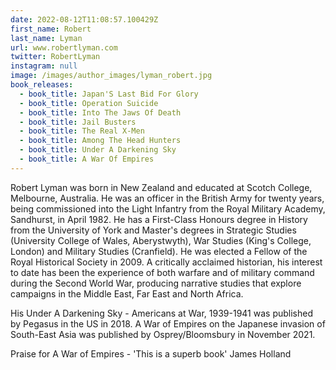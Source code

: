 ```yaml
---
date: 2022-08-12T11:08:57.100429Z
first_name: Robert
last_name: Lyman
url: www.robertlyman.com
twitter: RobertLyman
instagram: null
image: /images/author_images/lyman_robert.jpg
book_releases:
  - book_title: Japan'S Last Bid For Glory
  - book_title: Operation Suicide
  - book_title: Into The Jaws Of Death
  - book_title: Jail Busters
  - book_title: The Real X-Men
  - book_title: Among The Head Hunters
  - book_title: Under A Darkening Sky
  - book_title: A War Of Empires
---
```

Robert Lyman was born in New Zealand and educated at Scotch College, Melbourne, Australia.  He was an officer in the British Army for twenty years, being commissioned into the Light Infantry from the Royal Military Academy, Sandhurst, in April 1982.  He has a First-Class Honours degree in History from the University of York and Master's degrees in Strategic Studies (University College of Wales, Aberystwyth), War Studies (King's College, London) and Military Studies (Cranfield).   He was elected a Fellow of the Royal Historical Society in 2009.  A critically acclaimed historian, his interest to date has been the experience of both warfare and of military command during the Second World War, producing narrative studies that explore campaigns in the Middle East, Far East and North Africa.

His Under A Darkening Sky - Americans at War, 1939-1941 was published by Pegasus in the US in 2018.  A War of Empires on the Japanese invasion of South-East Asia was published by Osprey/Bloomsbury in November 2021. 

Praise for A War of Empires - 'This is a superb book' James Holland